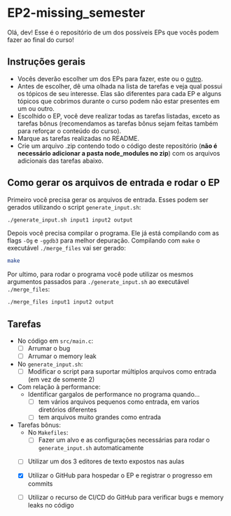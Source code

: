 # EP2-missing_semester

Olá, dev! Esse é o repositório de um dos possíveis EPs que vocês podem fazer ao final do curso!

## Instruções gerais

* Vocês deverão escolher um dos EPs para fazer, este ou o [outro](https://github.com/guia-de-sobrevivencia-do-programador/EP1).
* Antes de escolher, dê uma olhada na lista de tarefas e veja qual possui os tópicos de seu interesse. Elas são diferentes para cada EP e alguns tópicos que cobrimos durante o curso podem não estar presentes em um ou outro.
* Escolhido o EP, você deve realizar todas as tarefas listadas, exceto as tarefas bônus (recomendamos as tarefas bônus sejam feitas também para reforçar o conteúdo do curso).
* Marque as tarefas realizadas no README.
* Crie um arquivo .zip contendo todo o código deste repositório (**não é necessário adicionar a pasta node_modules no zip**) com os arquivos adicionais das tarefas abaixo.

## Como gerar os arquivos de entrada e rodar o EP

Primeiro você precisa gerar os arquivos de entrada. Esses podem ser gerados utilizando o script `generate_input.sh`:

```bash
./generate_input.sh input1 input2 output
```

Depois você precisa compilar o programa. Ele já está compilando com as flags `-Og` e `-ggdb3` para melhor depuração. Compilando com `make` o executável `./merge_files` vai ser gerado:

```bash
make
```

Por ultimo, para rodar o programa você pode utilizar os mesmos argumentos passados para `./generate_input.sh` ao executável `./merge_files`:

```bash
./merge_files input1 input2 output
```

## Tarefas

- No código em `src/main.c`:
	- [ ] Arrumar o bug
	- [ ] Arrumar o memory leak
- No `generate_input.sh`:
	- [ ] Modificar o script para suportar múltiplos arquivos como entrada (em vez de somente 2)
- Com relação à performance:
	- Identificar gargalos de performance no programa quando...
		- [ ] tem vários arquivos pequenos como entrada, em varios diretórios diferentes
		- [ ] tem arquivos muito grandes como entrada
- Tarefas bônus:
	- No `Makefiles`:
		- [ ] Fazer um alvo e as configurações necessárias para rodar o `generate_input.sh` automaticamente
	- [ ] Utilizar um dos 3 editores de texto expostos nas aulas
	- [X] Utilizar o GitHub para hospedar o EP e registrar o progresso em commits
	- [ ] Utilizar o recurso de CI/CD do GitHub para verificar bugs e memory leaks no código

